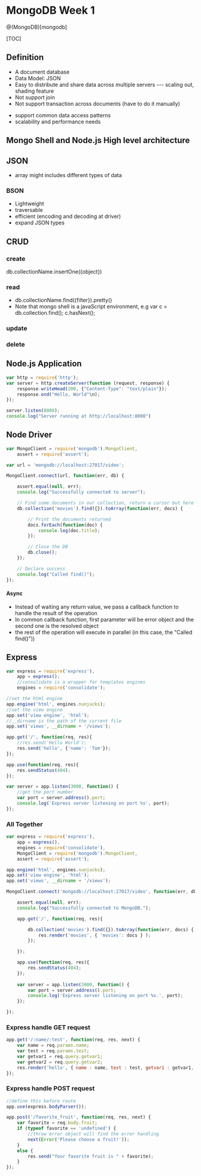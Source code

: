 # MongoDB Week 1
@(MongoDB)[mongodb]

[TOC]

## Definition
- A document database
- Data Model: JSON
- Easy to distribute and share data across multiple servers --- scaling out, shading feature
- Not support join
- Not support transaction across documents (have to do it manually)

* support common data access patterns
* scalability and performance needs

## Mongo Shell and Node.js High level architecture
## JSON
- array might includes different types of data
### BSON
- Lightweight
- traversable
- efficient (encoding and decoding at driver)
- expand JSON types

## CRUD
### create
db.collectionName.insertOne({object})
### read
- db.collectionName.find({filter}).pretty()
- Note that mongo shell is a javaScript environment, e.g var c =  db.collection.find(); c.hasNext();
### update
### delete

## Node.js Application
``` javascript
var http = require('http');
var server = http.createServer(function (request, response) {
	response.writeHead(200, {"Content-Type": "text/plain"});
	response.end("Hello, World"\n);
});

server.listen(8000);
console.log("Server running at http://localhost:8000")
```

## Node Driver
``` javascript
var MongoClient = require('mongodb').MongoClient,
    assert = require('assert');

var url = 'mongodb://localhost:27017/video';

MongoClient.connect(url, function(err, db) {

    assert.equal(null, err);
    console.log("Successfully connected to server");

    // Find some documents in our collection, return a cursor but here we use native javaScript way to deal with it
    db.collection('movies').find({}).toArray(function(err, docs) {

        // Print the documents returned
        docs.forEach(function(doc) {
            console.log(doc.title);
        });

        // Close the DB
        db.close();
    });

    // Declare success
    console.log("Called find()");
});
```
#### Async
- Instead of waiting any return value, we pass a callback function to handle the result of the operation
- In common callback function, first parameter will be error object and the second one is the resolved object
- the rest of the operation will execute in parallel (in this case, the "Called find()"))

## Express
``` javascript
var express = require('express'),
    app = express();
    //consolidate is a wrapper for templates engines 
    engines = require('consolidate');

//set the html engine
app.engine('html', engines.nunjucks);
//set the view engine
app.set('view engine', 'html');
//__dirname is the path of the current file
app.set('views', __dirname + '/views');

app.get('/', function(req, res){
	//res.send('Hello World');
	res.send('hello', {'name': 'Tom'});
});

app.use(function(req, res){
    res.sendStatus(404); 
});

var server = app.listen(3000, function() {
	//get the port number
    var port = server.address().port;
    console.log('Express server listening on port %s', port);
});
```

### All Together
``` javascript
var express = require('express'),
    app = express(),
    engines = require('consolidate'),
    MongoClient = require('mongodb').MongoClient,
    assert = require('assert');

app.engine('html', engines.nunjucks);
app.set('view engine', 'html');
app.set('views', __dirname + '/views');

MongoClient.connect('mongodb://localhost:27017/video', function(err, db) {

    assert.equal(null, err);
    console.log("Successfully connected to MongoDB.");

    app.get('/', function(req, res){

        db.collection('movies').find({}).toArray(function(err, docs) {
            res.render('movies', { 'movies': docs } );
        });

    });

    app.use(function(req, res){
        res.sendStatus(404);
    });
    
    var server = app.listen(3000, function() {
        var port = server.address().port;
        console.log('Express server listening on port %s.', port);
    });

});
```
### Express handle GET request
``` javascript
app.get('/:name/:test', function(req, res, next) {
    var name = req.params.name;
    var test = req.params.test;
    var getvar1 = req.query.getvar1;
    var getvar2 = req.query.getvar2;
    res.render('hello', { name : name, test : test, getvar1 : getvar1, getvar2 : getvar2 });
});
```
### Express handle POST request
``` javascript
//define this before route
app.use(express.bodyParser());

app.post('/favorite_fruit', function(req, res, next) {
    var favorite = req.body.fruit;
    if (typeof favorite == 'undefined') {
	    //throw error object will find the error handling
        next(Error('Please choose a fruit!'));
    }
    else {
        res.send("Your favorite fruit is " + favorite);
    }
});
```


